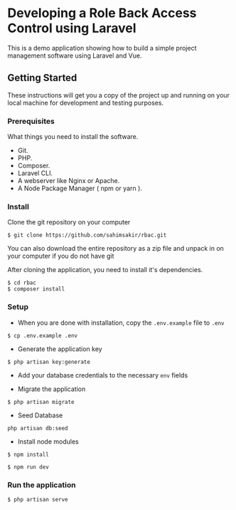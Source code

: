 # Developing a Role Back Access Control using Laravel
This is a demo application showing how to build a simple project management software using Laravel and Vue. 

## Getting Started
These instructions will get you a copy of the project up and running on your local machine for development and testing purposes.

### Prerequisites
What things you need to install the software.

* Git.
* PHP.
* Composer.
* Laravel CLI.
* A webserver like Nginx or Apache.
* A Node Package Manager ( npm or yarn ).

### Install
Clone the git repository on your computer
```
$ git clone https://github.com/sahimsakir/rbac.git
```

You can also download the entire repository as a zip file and unpack in on your computer if you do not have git

After cloning the application, you need to install it's dependencies. 
```
$ cd rbac
$ composer install
```

### Setup
- When you are done with installation, copy the `.env.example` file to `.env`
```
$ cp .env.example .env
```

- Generate the application key
```
$ php artisan key:generate
```

- Add your database credentials to the necessary `env` fields

- Migrate the application
```
$ php artisan migrate
```

- Seed Database
```
php artisan db:seed
```

- Install node modules
```
$ npm install
```
```
$ npm run dev
```

### Run the application
```
$ php artisan serve
```
